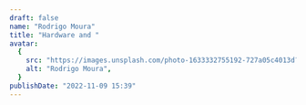 ```yaml
---
draft: false
name: "Rodrigo Moura"
title: "Hardware and "
avatar:
  {
    src: "https://images.unsplash.com/photo-1633332755192-727a05c4013d?&fit=crop&w=280",
    alt: "Rodrigo Moura",
  }
publishDate: "2022-11-09 15:39"
---
```

